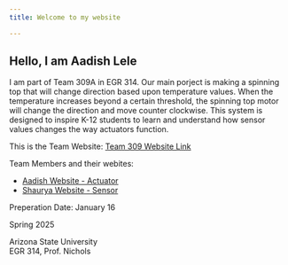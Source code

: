 ```yaml
---
title: Welcome to my website

---
```


## Hello, I am Aadish Lele  

I am part of Team 309A in EGR 314. Our main porject is making a spinning top that will change direction based upon temperature values. When the temperature increases beyond a certain threshold, the spinning top motor will change the direction and move counter clockwise. This system is designed to inspire K-12 students to learn and understand how sensor values changes the way actuators function.


This is the Team Website:
[Team 309 Website Link]([https://egr314-2025-s-309.github.io/](https://egr314-team-309a.github.io/EGR314_TEAM309A.github.io/))

Team Members and their webites:     
- [Aadish Website - Actuator](https://aadishlele.github.io/)   
- [Shaurya Website - Sensor](https://shauryamanglik.github.io/shauryamanglik/)


Preperation Date: January 16  

Spring 2025  

Arizona State University   
EGR 314, Prof. Nichols







